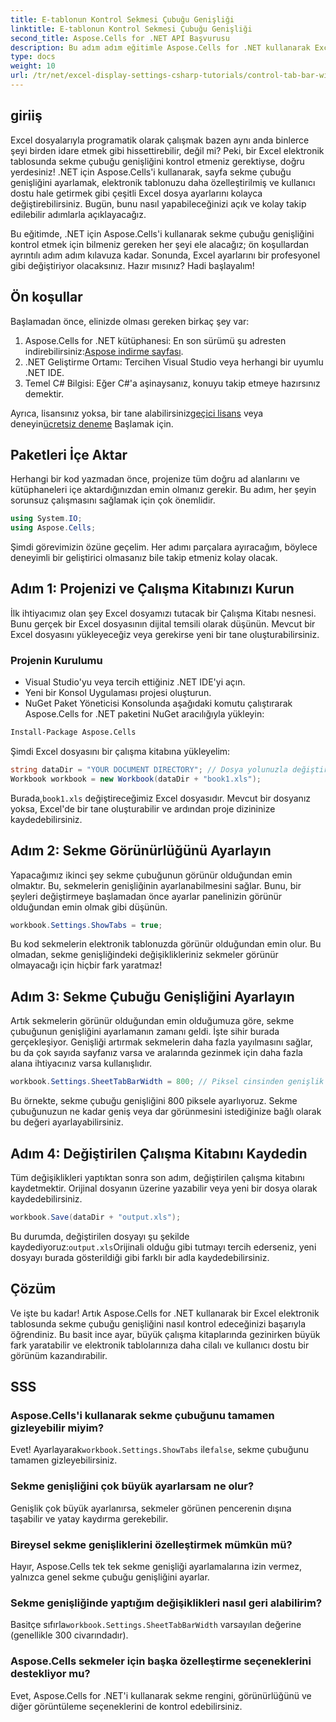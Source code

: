 ```yaml
---
title: E-tablonun Kontrol Sekmesi Çubuğu Genişliği
linktitle: E-tablonun Kontrol Sekmesi Çubuğu Genişliği
second_title: Aspose.Cells for .NET API Başvurusu
description: Bu adım adım eğitimle Aspose.Cells for .NET kullanarak Excel'de sayfa sekme çubuğu genişliğini nasıl kontrol edeceğinizi öğrenin. Excel dosyalarınızı verimli bir şekilde özelleştirin.
type: docs
weight: 10
url: /tr/net/excel-display-settings-csharp-tutorials/control-tab-bar-width-of-spreadsheet/
---
```

## giriiş

Excel dosyalarıyla programatik olarak çalışmak bazen aynı anda binlerce şeyi birden idare etmek gibi hissettirebilir, değil mi? Peki, bir Excel elektronik tablosunda sekme çubuğu genişliğini kontrol etmeniz gerektiyse, doğru yerdesiniz! .NET için Aspose.Cells'i kullanarak, sayfa sekme çubuğu genişliğini ayarlamak, elektronik tablonuzu daha özelleştirilmiş ve kullanıcı dostu hale getirmek gibi çeşitli Excel dosya ayarlarını kolayca değiştirebilirsiniz. Bugün, bunu nasıl yapabileceğinizi açık ve kolay takip edilebilir adımlarla açıklayacağız.

Bu eğitimde, .NET için Aspose.Cells'i kullanarak sekme çubuğu genişliğini kontrol etmek için bilmeniz gereken her şeyi ele alacağız; ön koşullardan ayrıntılı adım adım kılavuza kadar. Sonunda, Excel ayarlarını bir profesyonel gibi değiştiriyor olacaksınız. Hazır mısınız? Hadi başlayalım!

## Ön koşullar

Başlamadan önce, elinizde olması gereken birkaç şey var:

1.  Aspose.Cells for .NET kütüphanesi: En son sürümü şu adresten indirebilirsiniz:[Aspose indirme sayfası](https://releases.aspose.com/cells/net/).
2. .NET Geliştirme Ortamı: Tercihen Visual Studio veya herhangi bir uyumlu .NET IDE.
3. Temel C# Bilgisi: Eğer C#'a aşinaysanız, konuyu takip etmeye hazırsınız demektir.

 Ayrıca, lisansınız yoksa, bir tane alabilirsiniz[geçici lisans](https://purchase.aspose.com/temporary-license/) veya deneyin[ücretsiz deneme](https://releases.aspose.com/) Başlamak için.

## Paketleri İçe Aktar

Herhangi bir kod yazmadan önce, projenize tüm doğru ad alanlarını ve kütüphaneleri içe aktardığınızdan emin olmanız gerekir. Bu adım, her şeyin sorunsuz çalışmasını sağlamak için çok önemlidir.

```csharp
using System.IO;
using Aspose.Cells;
```

Şimdi görevimizin özüne geçelim. Her adımı parçalara ayıracağım, böylece deneyimli bir geliştirici olmasanız bile takip etmeniz kolay olacak.

## Adım 1: Projenizi ve Çalışma Kitabınızı Kurun

İlk ihtiyacımız olan şey Excel dosyamızı tutacak bir Çalışma Kitabı nesnesi. Bunu gerçek bir Excel dosyasının dijital temsili olarak düşünün. Mevcut bir Excel dosyasını yükleyeceğiz veya gerekirse yeni bir tane oluşturabilirsiniz.

### Projenin Kurulumu

- Visual Studio'yu veya tercih ettiğiniz .NET IDE'yi açın.
- Yeni bir Konsol Uygulaması projesi oluşturun.
- NuGet Paket Yöneticisi Konsolunda aşağıdaki komutu çalıştırarak Aspose.Cells for .NET paketini NuGet aracılığıyla yükleyin:

```bash
Install-Package Aspose.Cells
```

Şimdi Excel dosyasını bir çalışma kitabına yükleyelim:

```csharp
string dataDir = "YOUR DOCUMENT DIRECTORY"; // Dosya yolunuzla değiştirin
Workbook workbook = new Workbook(dataDir + "book1.xls"); 
```

 Burada,`book1.xls` değiştireceğimiz Excel dosyasıdır. Mevcut bir dosyanız yoksa, Excel'de bir tane oluşturabilir ve ardından proje dizininize kaydedebilirsiniz.

## Adım 2: Sekme Görünürlüğünü Ayarlayın

Yapacağımız ikinci şey sekme çubuğunun görünür olduğundan emin olmaktır. Bu, sekmelerin genişliğinin ayarlanabilmesini sağlar. Bunu, bir şeyleri değiştirmeye başlamadan önce ayarlar panelinizin görünür olduğundan emin olmak gibi düşünün.

```csharp
workbook.Settings.ShowTabs = true;
```

Bu kod sekmelerin elektronik tablonuzda görünür olduğundan emin olur. Bu olmadan, sekme genişliğindeki değişiklikleriniz sekmeler görünür olmayacağı için hiçbir fark yaratmaz!

## Adım 3: Sekme Çubuğu Genişliğini Ayarlayın

Artık sekmelerin görünür olduğundan emin olduğumuza göre, sekme çubuğunun genişliğini ayarlamanın zamanı geldi. İşte sihir burada gerçekleşiyor. Genişliği artırmak sekmelerin daha fazla yayılmasını sağlar, bu da çok sayıda sayfanız varsa ve aralarında gezinmek için daha fazla alana ihtiyacınız varsa kullanışlıdır.

```csharp
workbook.Settings.SheetTabBarWidth = 800; // Piksel cinsinden genişlik
```

Bu örnekte, sekme çubuğu genişliğini 800 piksele ayarlıyoruz. Sekme çubuğunuzun ne kadar geniş veya dar görünmesini istediğinize bağlı olarak bu değeri ayarlayabilirsiniz.

## Adım 4: Değiştirilen Çalışma Kitabını Kaydedin

Tüm değişiklikleri yaptıktan sonra son adım, değiştirilen çalışma kitabını kaydetmektir. Orijinal dosyanın üzerine yazabilir veya yeni bir dosya olarak kaydedebilirsiniz.

```csharp
workbook.Save(dataDir + "output.xls");
```

 Bu durumda, değiştirilen dosyayı şu şekilde kaydediyoruz:`output.xls`Orijinali olduğu gibi tutmayı tercih ederseniz, yeni dosyayı burada gösterildiği gibi farklı bir adla kaydedebilirsiniz.

## Çözüm

Ve işte bu kadar! Artık Aspose.Cells for .NET kullanarak bir Excel elektronik tablosunda sekme çubuğu genişliğini nasıl kontrol edeceğinizi başarıyla öğrendiniz. Bu basit ince ayar, büyük çalışma kitaplarında gezinirken büyük fark yaratabilir ve elektronik tablolarınıza daha cilalı ve kullanıcı dostu bir görünüm kazandırabilir.

## SSS

### Aspose.Cells'i kullanarak sekme çubuğunu tamamen gizleyebilir miyim?
 Evet! Ayarlayarak`workbook.Settings.ShowTabs` ile`false`, sekme çubuğunu tamamen gizleyebilirsiniz.

### Sekme genişliğini çok büyük ayarlarsam ne olur?
Genişlik çok büyük ayarlanırsa, sekmeler görünen pencerenin dışına taşabilir ve yatay kaydırma gerekebilir.

### Bireysel sekme genişliklerini özelleştirmek mümkün mü?
Hayır, Aspose.Cells tek tek sekme genişliği ayarlamalarına izin vermez, yalnızca genel sekme çubuğu genişliğini ayarlar.

### Sekme genişliğinde yaptığım değişiklikleri nasıl geri alabilirim?
 Basitçe sıfırla`workbook.Settings.SheetTabBarWidth` varsayılan değerine (genellikle 300 civarındadır).

### Aspose.Cells sekmeler için başka özelleştirme seçeneklerini destekliyor mu?
Evet, Aspose.Cells for .NET'i kullanarak sekme rengini, görünürlüğünü ve diğer görüntüleme seçeneklerini de kontrol edebilirsiniz.